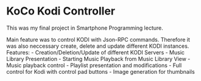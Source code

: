 # KoCo Kodi Controller
This was my final project in Smartphone Programming lecture.

Main feature was to control KODI with Json-RPC commands. Therefore it was also neccessary create, delete and update different KODI instances. 
Features: 
	- Creation/Deletion/Update of different KODI Servers
	- Music Library Presentation
	- Starting Music Playback from Music Library View
	- Music playback control
	- Playlist presentation and modifications
	- Full control for Kodi with control pad buttons
	- Image generation for thumbnails
 
